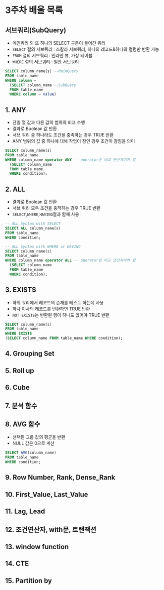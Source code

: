 # 3주차 배울 목록
## 서브쿼리(SubQuery)
- 메인쿼리 외 또 하나의 SELECT 구문이 들어간 쿼리
- `SELECT` 절의 서브쿼리 : 스칼라 서브쿼리, 하나의 레코드&하나의 컬럼만 반환 가능
- `FROM` 절의 서브쿼리 : 인라인 뷰, 가상 테이블
- `WHERE` 절의 서브쿼리 : 일반 서브쿼리

```SQL
SELECT column_name(s) --MainQuery
FROM table_name
WHERE column =
  (SELECT column_name --SubQuery
  FROM table_name
  WHERE column = value)
```

## 1. ANY
- 단일 열 값과 다른 값의 범위의 비교 수행
- 결과로 Boolean 값 반환
- 서브 쿼리 중 하나라도 조건을 충족하는 경우 TRUE 반환
- ANY 범위의 값 중 하나에 대해 작업이 참인 경우 조건이 참임을 의미

```SQL
SELECT column_name(s)
FROM table_name
WHERE column_name operator ANY -- operator은 비교 연산자여야 함
  (SELECT column_name
  FROM table_name
  WHERE condition);
```

## 2. ALL
- 결과로 Boolean 값 반환
- 서브 쿼리 모두 조건을 충적하는 경우 TRUE 반환
- `SELECT`,`WHERE`,`HAVING`절과 함께 사용

```SQL
-- ALL Syntax with SELECT
SELECT ALL column_name(s)
FROM table_name
WHERE condition;

-- ALL Syntax with WHERE or HAVING
SELECT column_name(s)
FROM table_name
WHERE column_name operator ALL -- operator은 비교 연산자여야 함
  (SELECT column_name
  FROM table_name
  WHERE condition);
```

## 3. EXISTS
- 하위 쿼리에서 레코드의 존재를 테스트 하는데 사용
- 하나 이사의 레코드를 반환하면 TRUE 반환
- `NOT EXISTS`는 반환된 행이 하나도 없어야 TRUE 반환

```SQL
SELECT column_name(s)
FROM table_name
WHERE EXISTS
(SELECT column_name FROM table_name WHERE condition);
```
## 4. Grouping Set
## 5. Roll up
## 6. Cube
## 7. 분석 함수
## 8. AVG 함수
- 선택된 그룹 값의 평균을 반환
- NULL 값은 0으로 계산
```SQL
SELECT AVG(column_name)
FROM table_name
WHERE condition;
```
## 9. Row Number, Rank, Dense_Rank
## 10. First_Value, Last_Value
## 11. Lag, Lead
## 12. 조건연산자, with문, 트랜잭션
## 13. window function
## 14. CTE
## 15. Partition by
